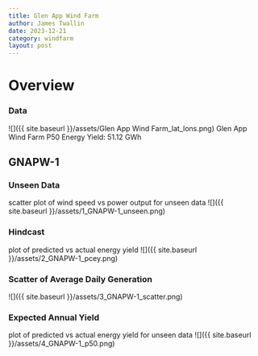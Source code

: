 ```yaml
---
title: Glen App Wind Farm
author: James Twallin
date: 2023-12-21
category: windfarm
layout: post
---
```

# Overview

### Data

![]({{ site.baseurl }}/assets/Glen App Wind Farm_lat_lons.png)
Glen App Wind Farm P50 Energy Yield: 51.12 GWh

GNAPW-1
-------------
### Unseen Data 
scatter plot of wind speed vs power output for unseen data
![]({{ site.baseurl }}/assets/1_GNAPW-1_unseen.png)
### Hindcast 
plot of predicted vs actual energy yield
![]({{ site.baseurl }}/assets/2_GNAPW-1_pcey.png)
### Scatter of Average Daily Generation 

![]({{ site.baseurl }}/assets/3_GNAPW-1_scatter.png)
### Expected Annual Yield 
plot of predicted vs actual energy yield for unseen data
![]({{ site.baseurl }}/assets/4_GNAPW-1_p50.png)

